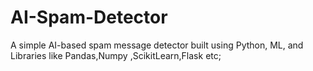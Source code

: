 # AI-Spam-Detector
A simple AI-based spam message detector built using Python, ML, and Libraries like Pandas,Numpy ,ScikitLearn,Flask etc;

